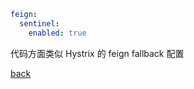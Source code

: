```yml
feign:
  sentinel:
    enabled: true
```

代码方面类似 Hystrix 的 feign fallback 配置  

[back](../9.md)  